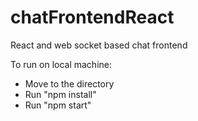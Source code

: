 # chatFrontendReact

React and web socket based chat frontend

To run on local machine:

- Move to the directory
- Run "npm install"
- Run "npm start"
